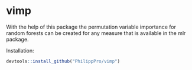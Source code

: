 # vimp

With the help of this package the permutation variable importance for random forests 
can be created for any measure that is available in the mlr package.

Installation: 

```R
devtools::install_github("PhilippPro/vimp")
```
